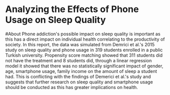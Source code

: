 # Analyzing the Effects of Phone Usage on Sleep Quality


#About
Phone addiction's possible impact on sleep quality is important as this has a direct impact on individual health correlating to the productivity of society. In this report, the data was simulated from Demrici et al.'s 2015 study on sleep quality and phone usage in 319 students enrolled in a public Turkish university. Propensity score matching showed that 311 students did not have the treatment and 8 students did, through a linear regression model it showed that there was no statistically significant impact of gender, age, smartphone usage, family income on the amount of sleep a student had. This is conflicting with the findings of Demerici et al.'s study and suggests that further research on sleep quality and smartphone usage should be conducted as this has greater implications on health.